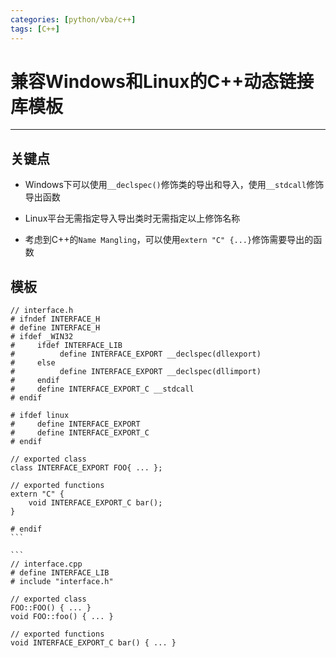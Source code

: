 ```yaml
---
categories: [python/vba/c++]
tags: [C++]
---
```


# 兼容Windows和Linux的C++动态链接库模板


---

## 关键点

- Windows下可以使用`__declspec()`修饰类的导出和导入，使用`__stdcall`修饰导出函数

- Linux平台无需指定导入导出类时无需指定以上修饰名称

- 考虑到C++的`Name Mangling`，可以使用`extern "C" {...}`修饰需要导出的函数

## 模板

    // interface.h
    # ifndef INTERFACE_H
    # define INTERFACE_H
    # ifdef _WIN32
    #     ifdef INTERFACE_LIB
    #          define INTERFACE_EXPORT __declspec(dllexport)
    #     else
    #          define INTERFACE_EXPORT __declspec(dllimport)
    #     endif
    #     define INTERFACE_EXPORT_C __stdcall
    # endif

    # ifdef linux
    #     define INTERFACE_EXPORT
    #     define INTERFACE_EXPORT_C
    # endif

    // exported class
    class INTERFACE_EXPORT FOO{ ... };

    // exported functions
    extern "C" {
        void INTERFACE_EXPORT_C bar();
    }

    # endif
    ```

    ```
    // interface.cpp
    # define INTERFACE_LIB
    # include "interface.h"

    // exported class
    FOO::FOO() { ... }
    void FOO::foo() { ... }

    // exported functions
    void INTERFACE_EXPORT_C bar() { ... }